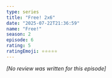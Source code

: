 ```yaml
---
type: series
title: "Free! 2x6"
date: "2025-07-22T21:36:59"
name: "Free!"
season: 2
episode: 6
rating: 5
ratingEmoji: ⭐️⭐️⭐️⭐️⭐️
---
```


*[No review was written for this episode]*
